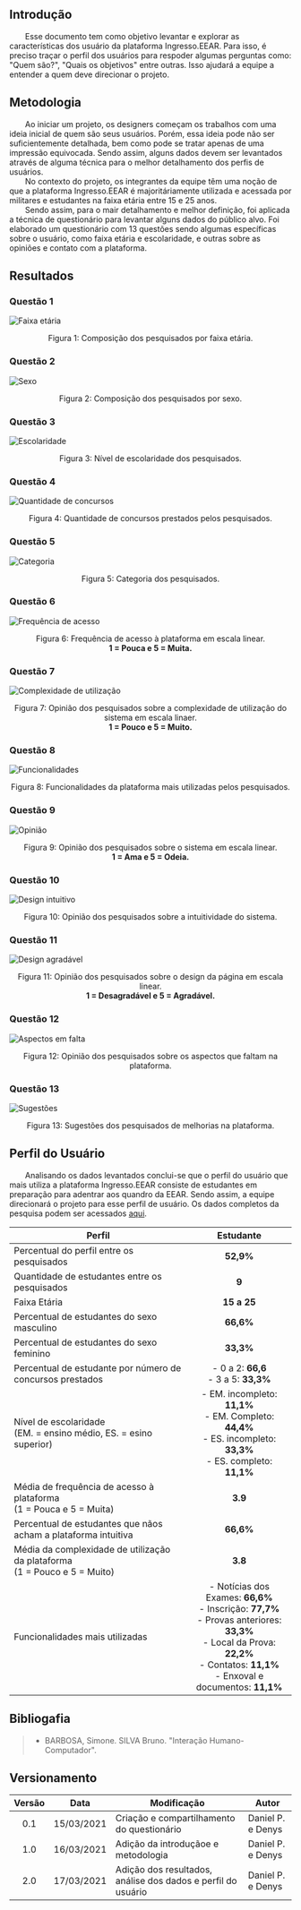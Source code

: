 ## Introdução
&emsp;&emsp;Esse documento tem como objetivo levantar e explorar as características dos usuário da plataforma Ingresso.EEAR. Para isso, é preciso traçar o perfil dos usuários para respoder algumas perguntas como: "Quem são?", "Quais os objetivos" entre outras. Isso ajudará a equipe a entender a quem deve direcionar o projeto.<br>

## Metodologia
&emsp;&emsp;Ao iniciar um projeto, os designers começam os trabalhos com uma ideia inicial de quem são seus usuários. Porém, essa ideia pode não ser suficientemente detalhada, bem como pode se tratar apenas de uma impressão equivocada. Sendo assim, alguns dados devem ser levantados através de alguma técnica para o melhor detalhamento dos perfis de usuários.<br>
&emsp;&emsp;No contexto do projeto, os integrantes da equipe têm uma noção de que a plataforma Ingresso.EEAR é majoritáriamente utilizada e acessada por militares e estudantes na faixa etária entre 15 e 25 anos.<br>
&emsp;&emsp;Sendo assim, para o mair detalhamento e melhor definição, foi aplicada a técnica de questionário para levantar alguns dados do público alvo. Foi elaborado um questionário com 13 questões sendo algumas específicas sobre o usuário, como faixa etária e escolaridade, e outras sobre as opiniões e contato com a plataforma.

## Resultados
### Questão 1
![Faixa etária](../assets/imagens/perfil-do-usuario/p01.jpeg)
<center>Figura 1: Composição dos pesquisados por faixa etária. </center>

### Questão 2
![Sexo](../assets/imagens/perfil-do-usuario/p02.jpeg)
<center>Figura 2: Composição dos pesquisados por sexo.</center>

### Questão 3
![Escolaridade](../assets/imagens/perfil-do-usuario/p03.jpeg)
<center>Figura 3: Nível de escolaridade dos pesquisados.</center>

### Questão 4
![Quantidade de concursos](../assets/imagens/perfil-do-usuario/p04.jpeg)
<center>Figura 4: Quantidade de concursos prestados pelos pesquisados.</center>

### Questão 5
![Categoria](../assets/imagens/perfil-do-usuario/p05.jpeg)
<center>Figura 5: Categoria dos pesquisados.</center>

### Questão 6
![Frequência de acesso](../assets/imagens/perfil-do-usuario/p06.jpeg)
<center>Figura 6: Frequência de acesso à plataforma em escala linear.<br><b>1 = Pouca e 5 = Muita.</b></center>

### Questão 7
![Complexidade de utilização](../assets/imagens/perfil-do-usuario/p07.jpeg)
<center>Figura 7: Opinião dos pesquisados sobre a complexidade de utilização do sistema em escala linaer.<br><b>1 = Pouco e 5 = Muito.</b></center>

### Questão 8
![Funcionalidades](../assets/imagens/perfil-do-usuario/p08.jpeg)
<center>Figura 8: Funcionalidades da plataforma mais utilizadas pelos pesquisados.</center>

### Questão 9
![Opinião](../assets/imagens/perfil-do-usuario/p09.jpeg)
<center>Figura 9: Opinião dos pesquisados sobre o sistema em escala linear.<br><b>1 = Ama e 5 = Odeia.</b></center>

### Questão 10
![Design intuitivo](../assets/imagens/perfil-do-usuario/p10.jpeg)
<center>Figura 10: Opinião dos pesquisados sobre a intuitividade do sistema.</center>

### Questão 11
![Design agradável](../assets/imagens/perfil-do-usuario/p11.jpeg)
<center>Figura 11: Opinião dos pesquisados sobre o design da página em escala linear.<br><b>1 = Desagradável e 5 = Agradável.</b></center>

### Questão 12
![Aspectos em falta](../assets/imagens/perfil-do-usuario/p12.jpeg)
<center>Figura 12: Opinião dos pesquisados sobre os aspectos que faltam na plataforma.</center>

### Questão 13
![Sugestões](../assets/imagens/perfil-do-usuario/p13.jpeg)
<center>Figura 13: Sugestões dos pesquisados de melhorias na plataforma.</center>

## Perfil do Usuário

&emsp;&emsp;Analisando os dados levantados conclui-se que o perfil do usuário que mais utiliza a plataforma Ingresso.EEAR consiste de estudantes em preparação para adentrar aos quandro da EEAR. Sendo assim, a equipe direcionará o projeto para esse perfil de usuário. Os dados completos da pesquisa podem ser acessados [aqui](https://docs.google.com/spreadsheets/d/14r3B4UtWBtL6no1Bf6wTW2tgOGYAbcb3kUT9oJepQw0/edit?usp=sharing).

| Perfil | Estudante |
|--|:-:|
| Percentual do perfil entre os pesquisados | **52,9%** |
| Quantidade de estudantes entre os pesquisados | **9** |
| Faixa Etária | **15 a 25** |
| Percentual de estudantes do sexo masculino | **66,6%** |
| Percentual de estudantes do sexo feminino | **33,3%** |
| Percentual de estudante por número de concursos prestados | - 0 a 2: **66,6**  <br> - 3 a 5: **33,3%** |
| Nível de escolaridade<br> (EM. = ensino médio, ES. = esino superior) | - EM. incompleto: **11,1%** <br> - EM. Completo: **44,4%**<br> - ES. incompleto: **33,3%** <br> - ES. completo: **11,1%** |
| Média de frequência de acesso à plataforma<br> (1 = Pouca e 5 = Muita) | **3.9** |
| Percentual de estudantes que nãos acham a plataforma intuitiva | **66,6%** |
| Média da complexidade de utilização da plataforma<br> (1 = Pouco e 5 = Muito) | **3.8** |
| Funcionalidades mais utilizadas | - Notícias dos Exames: **66,6%**<br> - Inscrição: **77,7%**<br> - Provas anteriores: **33,3%**<br> - Local da Prova: **22,2%**<br> - Contatos: **11,1%**<br> - Enxoval e documentos: **11,1%** |

## Bibliogafia
> - BARBOSA, Simone. SILVA Bruno. "Interação Humano-Computador".

## Versionamento
| Versão | Data | Modificação | Autor |
|:-:|--|--|--|
| 0.1 | 15/03/2021 | Criação e compartilhamento do questionário | Daniel P. e Denys |
| 1.0 | 16/03/2021 | Adição da introduçãoe e metodologia  | Daniel P. e Denys |
| 2.0 | 17/03/2021 | Adição dos resultados, análise dos dados e perfil do usuário | Daniel P. e Denys |
